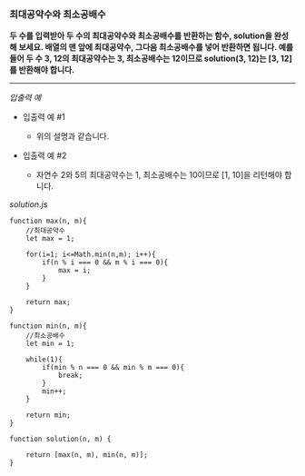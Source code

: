 ### 최대공약수와 최소공배수

**두 수를 입력받아 두 수의 최대공약수와 최소공배수를 반환하는 함수, solution을 완성해 보세요. 배열의 맨 앞에 최대공약수, 그다음 최소공배수를 넣어 반환하면 됩니다. 예를 들어 두 수 3, 12의 최대공약수는 3, 최소공배수는 12이므로 solution(3, 12)는 [3, 12]를 반환해야 합니다.**

---

_입출력 예_

- 입출력 예 #1

  - 위의 설명과 같습니다.

- 입출력 예 #2

  - 자연수 2와 5의 최대공약수는 1, 최소공배수는 10이므로 [1, 10]을 리턴해야 합니다.

_solution.js_

```
function max(n, m){
    //최대공약수
    let max = 1;

    for(i=1; i<=Math.min(n,m); i++){
        if(n % i === 0 && m % i === 0){
            max = i;
        }
    }

    return max;
}

function min(n, m){
    //최소공배수
    let min = 1;

    while(1){
        if(min % n === 0 && min % m === 0){
            break;
        }
        min++;
    }

    return min;
}

function solution(n, m) {

    return [max(n, m), min(n, m)];
}
```
